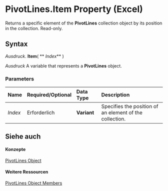 
# PivotLines.Item Property (Excel)

Returns a specific element of the  **PivotLines** collection object by its position in the collection. Read-only.


## Syntax

 _Ausdruck_. **Item**( ** _Index_** )

 _Ausdruck_ A variable that represents a **PivotLines** object.


### Parameters



|**Name**|**Required/Optional**|**Data Type**|**Description**|
|:-----|:-----|:-----|:-----|
| _Index_|Erforderlich|**Variant**|Specifies the position of an element of the collection. |

## Siehe auch


#### Konzepte


[PivotLines Object](191aba6c-b238-3ac5-830a-cbbabeb377a2.md)
#### Weitere Ressourcen


[PivotLines Object Members](http://msdn.microsoft.com/library/7a840c27-0ac6-97d3-ea18-595defa69f35%28Office.15%29.aspx)